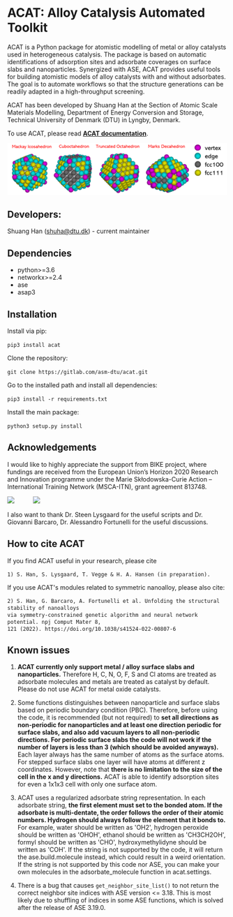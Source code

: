 # ACAT: **A**lloy **C**atalysis **A**utomated **T**oolkit
ACAT is a Python package for atomistic modelling of metal or alloy catalysts used in heterogeneous catalysis. The package is based on automatic identifications of adsorption sites and adsorbate coverages on surface slabs and nanoparticles. Synergized with ASE, ACAT provides useful tools for building atomistic models of alloy catalysts with and without adsorbates. The goal is to automate workflows so that the structure generations can be readily adapted in a high-throughput screening.

ACAT has been developed by Shuang Han at the Section of Atomic Scale Materials Modelling, Department of Energy Conversion and Storage, Technical University of Denmark (DTU) in Lyngby, Denmark.

To use ACAT, please read **[ACAT documentation](https://asm-dtu.gitlab.io/acat)**.

![](images/color_facets.png)

## Developers: 
Shuang Han (shuha@dtu.dk) - current maintainer

## Dependencies
* python>=3.6
* networkx>=2.4
* ase
* asap3

## Installation
Install via pip:

```pip3 install acat```

Clone the repository:

```git clone https://gitlab.com/asm-dtu/acat.git```

Go to the installed path and install all dependencies:

```pip3 install -r requirements.txt```

Install the main package:

```python3 setup.py install```
 
## Acknowledgements

I would like to highly appreciate the support from BIKE project, where fundings are received from the European Union’s Horizon 2020 Research and Innovation programme under the Marie Skłodowska-Curie Action – International Training Network (MSCA-ITN), grant agreement 813748.

<img src="images/eu_logo.png" width="250"> &nbsp; &nbsp; &nbsp; &nbsp; &nbsp; 
<img src="images/bike_logo.png" width="250">

I also want to thank Dr. Steen Lysgaard for the useful scripts and Dr. Giovanni Barcaro, Dr. Alessandro Fortunelli for the useful discussions.

## How to cite ACAT
If you find ACAT useful in your research, please cite

    1) S. Han, S. Lysgaard, T. Vegge & H. A. Hansen (in preparation).

If you use ACAT's modules related to symmetric nanoalloy, please also cite:

    2) S. Han, G. Barcaro, A. Fortunelli et al. Unfolding the structural stability of nanoalloys 
    via symmetry-constrained genetic algorithm and neural network potential. npj Comput Mater 8, 
    121 (2022). https://doi.org/10.1038/s41524-022-00807-6

## Known issues

1. **ACAT currently only support metal / alloy surface slabs and nanoparticles.** Therefore H, C, N, O, F, S and Cl atoms are treated as adsorbate molecules and metals are treated as catalyst by default. Please do not use ACAT for metal oxide catalysts.

2. Some functions distinguishes between nanoparticle and surface slabs based on periodic boundary condition (PBC). Therefore, before using the code, it is recommended (but not required) to **set all directions as non-periodic for nanoparticles and at least one direction periodic for surface slabs, and also add vacuum layers to all non-periodic directions. For periodic surface slabs the code will not work if the number of layers is less than 3 (which should be avoided anyways).** Each layer always has the same number of atoms as the surface atoms. For stepped surface slabs one layer will have atoms at different z coordinates. However, note that **there is no limitation to the size of the cell in the x and y directions.** ACAT is able to identify adsorption sites for even a 1x1x3 cell with only one surface atom.

3. ACAT uses a regularized adsorbate string representation. In each adsorbate string, **the first element must set to the bonded atom. If the adsorbate is multi-dentate, the order follows the order of their atomic numbers. Hydrogen should always follow the element that it bonds to.** For example, water should be written as 'OH2', hydrogen peroxide should be written as 'OHOH', ethanol should be written as 'CH3CH2OH', formyl should be written as 'CHO', hydroxymethylidyne should be written as 'COH'. If the string is not supported by the code, it will return the ase.build.molecule instead, which could result in a weird orientation. If the string is not supported by this code nor ASE, you can make your own molecules in the adsorbate_molecule function in acat.settings.

4. There is a bug that causes ``get_neighbor_site_list()`` to not return the correct neighbor site indices with ASE version <= 3.18. This is most likely due to shuffling of indices in some ASE functions, which is solved after the release of ASE 3.19.0. 
